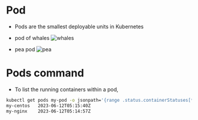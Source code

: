 # Pod 

+ Pods are the smallest deployable units in Kubernetes

- pod of whales
![whales](https://github.com/hojat-gazestani/DevOps/blob/main/Kubernetes/Pic/02-kube-components/01-wahles.jpg)

+ pea pod
![pea](https://github.com/hojat-gazestani/DevOps/blob/main/Kubernetes/Pic/02-kube-components/02-Peas.jpg)


# Pods command

+ To list the running containers within a pod,
```bash
kubectl get pods my-pod -o jsonpath='{range .status.containerStatuses[*]}{.name}{"\t"}{.state.running.startedAt}{"\n"}{end}'
my-centos	2023-06-12T05:15:40Z
my-nginx	2023-06-12T05:14:57Z
```